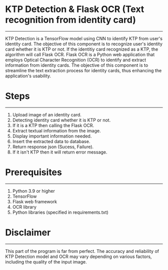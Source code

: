 # KTP Detection & Flask OCR (Text recognition from identity card)
___
KTP Detection is a TensorFlow model using CNN to identify KTP from user's identity card. The objective of this component is to recognize user's identity card whether it is KTP or not. If the identitiy card recognized as a KTP, the algorithm will call Flask OCR.
Flask OCR is a Python web application that employs Optical Character Recognition (OCR) to identify and extract information from identity cards. The objective of this component is to streamline the text extraction process for identity cards, thus enhancing the application's usability.

# Steps
___
1. Upload image of an identity card.
2. Detecting identity card whether it is KTP or not.
3. If it is a KTP then calling the Flask OCR.
4. Extract textual information from the image.
5. Display important information needed.
6. Insert the extracted data to database.
7. Return response json (Sucess, Failure).
8. If it isn't KTP then it will return error message.

# Prerequisites
___
1. Python 3.9 or higher
2. TensorFlow
3. Flask web framework
4. OCR library
5. Python libraries (specified in requirements.txt)

# Disclaimer
___
This part of the program is far from perfect. The accuracy and reliability of KTP Detection model and OCR may vary depending on various factors, including the quality of the input image.
